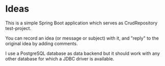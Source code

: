 # Ideas

This is a simple Spring Boot application which serves as CrudRepository test-project.

You can record an idea (or message or subject) with it, and "reply" to the original idea by adding comments.

I use a PostgreSQL database as data backend but it should work with any other database for which a JDBC driver is available.
